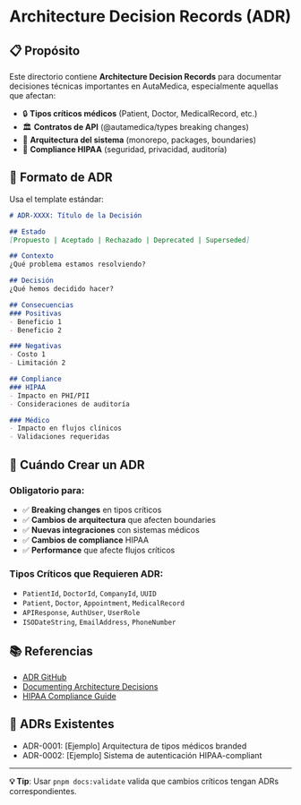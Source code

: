 # Architecture Decision Records (ADR)

## 📋 Propósito

Este directorio contiene **Architecture Decision Records** para documentar decisiones técnicas importantes en AutaMedica, especialmente aquellas que afectan:

- 🔒 **Tipos críticos médicos** (Patient, Doctor, MedicalRecord, etc.)
- 🏛️ **Contratos de API** (@autamedica/types breaking changes)
- 🚀 **Arquitectura del sistema** (monorepo, packages, boundaries)
- 🔐 **Compliance HIPAA** (seguridad, privacidad, auditoría)

## 📝 Formato de ADR

Usa el template estándar:

```markdown
# ADR-XXXX: Título de la Decisión

## Estado
[Propuesto | Aceptado | Rechazado | Deprecated | Superseded]

## Contexto
¿Qué problema estamos resolviendo?

## Decisión
¿Qué hemos decidido hacer?

## Consecuencias
### Positivas
- Beneficio 1
- Beneficio 2

### Negativas
- Costo 1
- Limitación 2

## Compliance
### HIPAA
- Impacto en PHI/PII
- Consideraciones de auditoría

### Médico
- Impacto en flujos clínicos
- Validaciones requeridas
```

## 🚨 Cuándo Crear un ADR

### Obligatorio para:
- ✅ **Breaking changes** en tipos críticos
- ✅ **Cambios de arquitectura** que afecten boundaries
- ✅ **Nuevas integraciones** con sistemas médicos
- ✅ **Cambios de compliance** HIPAA
- ✅ **Performance** que afecte flujos críticos

### Tipos Críticos que Requieren ADR:
- `PatientId`, `DoctorId`, `CompanyId`, `UUID`
- `Patient`, `Doctor`, `Appointment`, `MedicalRecord`
- `APIResponse`, `AuthUser`, `UserRole`
- `ISODateString`, `EmailAddress`, `PhoneNumber`

## 📚 Referencias

- [ADR GitHub](https://adr.github.io/)
- [Documenting Architecture Decisions](https://cognitect.com/blog/2011/11/15/documenting-architecture-decisions)
- [HIPAA Compliance Guide](https://www.hhs.gov/hipaa/for-professionals/security/guidance/index.html)

## 🔗 ADRs Existentes

<!-- Lista automática generada por scripts -->
- ADR-0001: [Ejemplo] Arquitectura de tipos médicos branded
- ADR-0002: [Ejemplo] Sistema de autenticación HIPAA-compliant

---

**💡 Tip**: Usar `pnpm docs:validate` valida que cambios críticos tengan ADRs correspondientes.